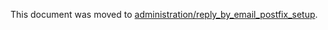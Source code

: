 This document was moved to [administration/reply_by_email_postfix_setup](../administration/reply_by_email_postfix_setup.md).

